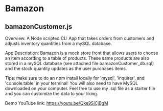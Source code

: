 # Bamazon
bamazonCustomer.js
---------------------------------------------------------------------------

Overview: A Node scripted CLI App that takes orders from customers and adjusts inventory quantities from a mySQL database. 

App Description: Bamazon is a mock store front that allows users to choose an item according to a table of products. These same products are also stored in a mySQL database (see attached file bamazonCustomer_db.sql) and the stock quantity updates as the user purchases items. 

Tips: make sure to do an npm install locally for 'mysql', 'inquirer', and 'console.table' in your terminal! You will also need to have MySQL downloaded on your computer. Feel free to use my .sql file as a starter file and you can customize the data to your liking.

Demo YouTube link: https://youtu.be/Qke9SlCjBgM
